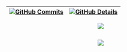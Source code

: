 

 | [![GitHub Commits](http://github-profile-summary-cards.vercel.app/api/cards/productive-time?username=PedroCIglesias&theme=dracula&utcOffset=-3)](https://github.com/vn7n24fzkq/github-profile-summary-cards) | [![GitHub Details](http://github-profile-summary-cards.vercel.app/api/cards/profile-details?username=PedroCIglesias&theme=dracula)](https://github.com/vn7n24fzkq/github-profile-summary-cards) |  
 | ----------- | ----------- |


  <div align="center" >
<a href="https://skillicons.dev"   >
  <img src="https://skillicons.dev/icons?i=git,vscode,java,spring,idea,postman,postgres,react,javascript,typescript,css,html,react,next,tailwind,androidstudio,aws,cloudflare,docker,firebase,gradle,kubernetes,mongodb,nodejs,figma,github,linux,vite,bootstrap,discord,linkedin" />
</a>
  <br />

  </div>


  ##
   <div align="center" >
     <img src="https://github-profile-trophy.vercel.app/?username=PedroCIglesias&row=1&column=6&theme=dracula&margin-w=15&margin-h=15"/>
  </div>
  
